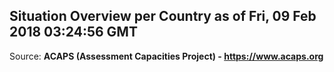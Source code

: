 ## Situation Overview per Country as of Fri, 09 Feb 2018 03:24:56 GMT

Source: **ACAPS (Assessment Capacities Project) - https://www.acaps.org**